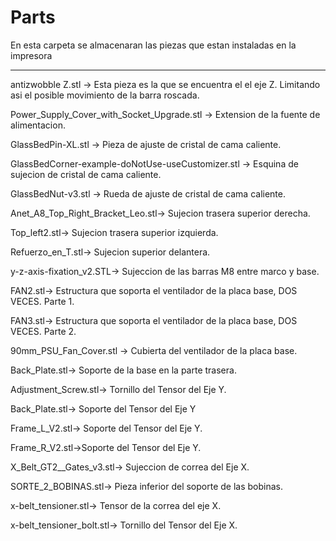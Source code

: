 # Parts
En esta carpeta se almacenaran las piezas que estan instaladas en la impresora
_________________________________________________________________________________________
 
antizwobble Z.stl -> Esta pieza es la que se encuentra el el eje Z. Limitando asi
 el posible movimiento de la barra roscada.

Power_Supply_Cover_with_Socket_Upgrade.stl -> Extension de la fuente de alimentacion.

GlassBedPin-XL.stl -> Pieza de ajuste de cristal de cama caliente.

GlassBedCorner-example-doNotUse-useCustomizer.stl -> Esquina de sujecion de cristal de cama caliente.

GlassBedNut-v3.stl -> Rueda de ajuste de cristal de cama caliente.

Anet_A8_Top_Right_Bracket_Leo.stl-> Sujecion trasera superior derecha.

Top_left2.stl-> Sujecion trasera superior izquierda.

Refuerzo_en_T.stl-> Sujecion superior delantera.

y-z-axis-fixation_v2.STL-> Sujeccion de las barras M8 entre marco y base.

FAN2.stl-> Estructura que soporta el ventilador de la placa base, DOS VECES. Parte 1.

FAN3.stl-> Estructura que soporta el ventilador de la placa base, DOS VECES. Parte 2.

90mm_PSU_Fan_Cover.stl -> Cubierta del ventilador de la placa base.

Back_Plate.stl-> Soporte de la base en la parte trasera.

Adjustment_Screw.stl-> Tornillo del Tensor del Eje Y.

Back_Plate.stl-> Soporte del Tensor del Eje Y

Frame_L_V2.stl-> Soporte del Tensor del Eje Y.

Frame_R_V2.stl->Soporte del Tensor del Eje Y.

X_Belt_GT2__Gates_v3.stl-> Sujeccion de correa del Eje X.

SORTE_2_BOBINAS.stl-> Pieza inferior del soporte de las bobinas.

x-belt_tensioner.stl-> Tensor de la correa del eje X.

x-belt_tensioner_bolt.stl-> Tornillo del Tensor del Eje X.
